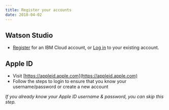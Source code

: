 ```yaml
---
title: Register your accounts
date: 2018-04-02
---
```

## Watson Studio

* [Register](https://ibm.biz/BdZK3i) for an IBM Cloud account, or [Log in](https://console.bluemix.net/login/?cm_mmc=Email_Events-_-Developer_Innovation-_-WW_WW-_-sam-couch\joshzheng\nicholas-bourdakos\yrezgui\CoreMLWatsonWorkshop1-04132018\Apr2018\Workshop\newyorkdevadvgrp\NewYorkCity\NY\UnitedStates\Cognitive-AI&cm_mmca1=000019RS&cm_mmca2=10004805&cm_mmca3=M99938765&cvosrc=email.Events.M99938765&cvo_campaign=000019RS) to your existing account.

## Apple ID

* Visit [https://appleid.apple.com](https://appleid.apple.com)
* Follow the steps to login to ensure that you know your username/password or create a new account

*If you already know your Apple ID username & password, you can skip this step.*

